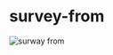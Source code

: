 # survey-from
![surway from](https://user-images.githubusercontent.com/118928428/215370269-bb5ad625-bbd0-416c-b098-137aacbbaee7.gif)
